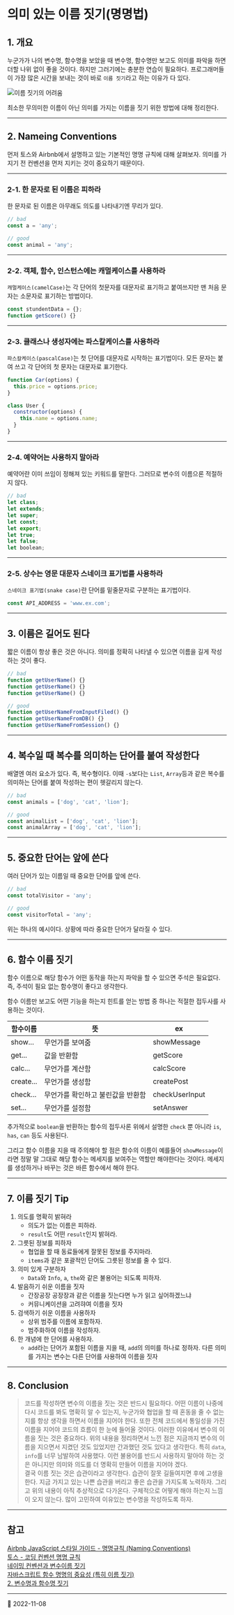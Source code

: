 # 의미 있는 이름 짓기(명명법)

## 1. 개요

누군가가 나의 변수명, 함수명을 보았을 때 변수명, 함수명만 보고도 의미를 파악을 하면 더할 나위 없이 좋을 것이다.
하지만 그러기에는 충분한 연습이 필요하다. 프로그래머들이 가장 많은 시간을 보내는 것이 바로 `이름 짓기`라고 하는 이유가 다 있다.

![이름 짓기의 어려움](https://i1.daumcdn.net/thumb/C264x200/?fname=https://blog.kakaocdn.net/dn/brapcH/btqzfGnjMOr/zAPAX87XnkRMps3i5za1jk/img.png)

최소한 무의미한 이름이 아닌 의미를 가지는 이름을 짓기 위한 방법에 대해 정리한다.

---

## 2. Nameing Conventions

먼저 토스와 Airbnb에서 설명하고 있는 기본적인 명명 규칙에 대해 살펴보자. 의미를 가지기 전 컨벤션을 먼저 지키는 것이 중요하기 때문이다.

---

### 2-1. 한 문자로 된 이름은 피하라

한 문자로 된 이름은 아무래도 의도를 나타내기엔 무리가 있다.

```javascript
// bad
const a = 'any';

// good
const animal = 'any';
```

---

### 2-2. 객체, 함수, 인스턴스에는 캐멀케이스를 사용하라

`캐멀케이스(camelCase)`는 각 단어의 첫문자를 대문자로 표기하고 붙여쓰지만 맨 처음 문자는 소문자로 표기하는 방법이다.

```javascript
const stundentData = {};
function getScore() {}
```

---

### 2-3. 클래스나 생성자에는 파스칼케이스를 사용하라

`파스칼케이스(pascalCase)`는 첫 단어를 대문자로 시작하는 표기법이다. 모든 문자는 붙여 쓰고 각 단어의 첫 문자는 대문자로 표기한다.

```javascript
function Car(options) {
  this.price = options.price;
}

class User {
  constructor(options) {
    this.name = options.name;
  }
}
```

---

### 2-4. 예약어는 사용하지 말아라

예약어란 이미 쓰임이 정해져 있는 키워드를 말한다. 그러므로 변수의 이름으론 적절하지 않다.

```javascript
// bad
let class;
let extends;
let super;
let const;
let export;
let true;
let false;
let boolean;
```

---

### 2-5. 상수는 영문 대문자 스네이크 표기법를 사용하라

`스네이크 표기법(snake case)`란 단어를 밑줄문자로 구분하는 표기법이다.

```javascript
const API_ADDRESS = 'www.ex.com';
```

---

## 3. 이름은 길어도 된다

짧은 이름이 항상 좋은 것은 아니다. 의미를 정확히 나타낼 수 있으면 이름을 길게 작성하는 것이 좋다.

```javascript
// bad
function getUserName() {}
function getUserName() {}
function getUserName() {}

// good
function getUserNameFromInputFiled() {}
function getUserNameFromDB() {}
function getUserNameFromSession() {}
```

---

## 4. 복수일 때 복수를 의미하는 단어를 붙여 작성한다

배열엔 여러 요소가 있다. 즉, 복수형이다. 이때 `-s`보다는 `List`, `Array`등과 같은 복수를 의미하는 단어를 붙여 작성하는 편이 헷갈리지 않는다.

```javascript
// bad
const animals = ['dog', 'cat', 'lion'];

// good
const animalList = ['dog', 'cat', 'lion'];
const animalArray = ['dog', 'cat', 'lion'];
```

---

## 5. 중요한 단어는 앞에 쓴다

여러 단어가 있는 이름일 때 중요한 단어를 앞에 쓴다.

```javascript
// bad
const totalVisitor = 'any';

// good
const visitorTotal = 'any';
```

위는 하나의 예시이다. 상황에 따라 중요한 단어가 달라질 수 있다.

---

## 6. 함수 이름 짓기

함수 이름으로 해당 함수가 어떤 동작을 하는지 파악을 할 수 있으면 주석은 필요없다. 즉, 주석이 필요 없는 함수명이 좋다고 생각한다.

함수 이름만 보고도 어떤 기능을 하는지 힌트를 얻는 방법 중 하나는 적절한 접두사를 사용하는 것이다.

| 함수이름  | 뜻                                | ex             |
| --------- | --------------------------------- | -------------- |
| show...   | 무언가를 보여줌                   | showMessage    |
| get...    | 값을 반환함                       | getScore       |
| calc...   | 무언가를 계산함                   | calcScore      |
| create... | 무언가를 생성함                   | createPost     |
| check...  | 무언가를 확인하고 불린값을 반환함 | checkUserInput |
| set...    | 무언가를 설정함                   | setAnswer      |

추가적으로 `boolean`을 반환하는 함수의 접두사론 위에서 설명한 `check` 뿐 아니라 `is`, `has`, `can` 등도 사용된다.

그리고 함수 이름을 지을 때 주의해야 할 점은 함수의 이름이 예를들어 `showMessage`이라면 정말 말 그대로 해당 함수는 메세지를 보여주는 역할만 해야한다는 것이다. 메세지를 생성하거나 바꾸는 것은 바른 함수에서 해야 한다.

---

## 7. 이름 짓기 Tip

1. 의도를 명확히 밝혀라
   - 의도가 없는 이름은 피하라.
   - `result`도 어떤 `result`인지 밝혀라.
2. 그릇된 정보를 피하자
   - 협업을 할 때 동료들에게 잘못된 정보를 주지마라.
   - `items`과 같은 포괄적인 단어도 그릇된 정보를 줄 수 있다.
3. 의미 있게 구분하자
   - `Data`와 `Info`, `a`, `the`와 같은 불용어는 되도록 피하자.
4. 발음하기 쉬운 이름을 짓자
   - 간장공장 공장장과 같은 이름을 짓는다면 누가 읽고 싶어하겠느냐
   - 커뮤니케이션을 고려햐여 이름을 짓자
5. 검색하기 쉬운 이름을 사용하자
   - 상위 범주를 이름에 포함하자.
   - 범주화하여 이름을 작성하자.
6. 한 개념에 한 단어를 사용하자.
   - `add`라는 단어가 포함된 이름을 지을 때, `add`의 의미를 하나로 정하자. 다른 의미를 가지는 변수는 다른 단어를 사용하여 이름을 짓자

---

## 8. Conclusion

> 코드를 작성하면 변수의 이름을 짓는 것은 반드시 필요하다. 어떤 이름이 나중에 다시 코드를 봐도 명확히 알 수 있는지, 누군가와 협업을 할 때 혼동을 줄 수 없는지를 항상 생각을 하면서 이름을 지어야 한다. 또한 전체 코드에서 통일성을 가진 이름을 지어야 코드의 흐름이 한 눈에 들어올 것이다. 이러한 이유에서 변수의 이름을 짓는 것은 중요하다. 위의 내용을 정리하면서 느낀 점은 지금까지 변수의 이름을 지으면서 지켰던 것도 있었지만 간과했던 것도 있다고 생각한다. 특히 `data`, `info`를 너무 남발하여 사용했다. 이런 불용어를 반드시 사용하지 말아야 하는 것은 아니지만 의미와 의도를 더 명확히 만들어 이름을 지어야 겠다.  
> 결국 이름 짓는 것은 습관이라고 생각한다. 습관이 잘못 길들여지면 후에 고생을 한다. 지금 가지고 있는 나쁜 습관을 버리고 좋은 습관을 가지도록 노력하자. 그리고 위의 내용이 아직 추상적으로 다가온다. 구체적으로 어떻게 해야 하는지 느낌이 오지 않는다. 많이 고민하여 이유있는 변수명을 작성하도록 하자.

---

## 참고

[Airbnb JavaScript 스타일 가이드 - 명명규칙 (Naming Conventions)](https://github.com/parksb/javascript-style-guide#%EB%AA%85%EB%AA%85%EA%B7%9C%EC%B9%99-naming-conventions)  
[토스 - 코딩 컨벤션 명명 규칙](https://ui.toast.com/fe-guide/ko_CODING-CONVENTION#%EB%AA%85%EB%AA%85-%EA%B7%9C%EC%B9%99)  
[네이밍 컨벤션과 변수이름 짓기](https://velog.io/@humonnom/%EB%84%A4%EC%9D%B4%EB%B0%8D-%EC%BB%A8%EB%B2%A4%EC%85%98%EA%B3%BC-%EB%B3%80%EC%88%98%EC%9D%B4%EB%A6%84-%EC%A7%93%EA%B8%B0)  
[자바스크립트 함수 명명의 중요성 (특히 이름 짓기)](https://readyt0g0.tistory.com/entry/%ED%95%A8%EC%88%98-%EB%AA%85%EB%AA%85%EC%9D%98-%EC%A4%91%EC%9A%94%EC%84%B1-%ED%8A%B9%ED%9E%88-%EC%9D%B4%EB%A6%84-%EC%A7%93%EA%B8%B0)  
[2. 변수명과 함수명 짓기](https://dkje.github.io/2020/08/03/CleanCodeSeries2-copy/)

---

📅 2022-11-08
